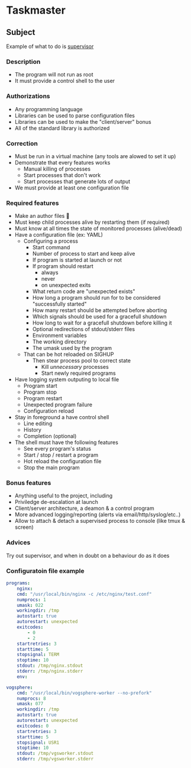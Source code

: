 # Taskmaster

## Subject

Example of what to do is [supervisor](http://supervisord.org)

### Description
- The program will not run as root
- It must provide a control shell to the user

### Authorizations
- Any programming language
- Libraries can be used to parse configuration files
- Libraries can be used to make the "client/server" bonus
- All of the standard library is authorized

### Correction
- Must be run in a virtual machine (any tools are alowed to set it up)
- Demonstrate that every features works
    - Manual killing of processes
    - Start processes that don't work
    - Start processes that generate lots of output
- We must provide at least one configuration file

### Required features
- Make an author files :eyes:
- Must keep child processes alive by restarting them (if required)
- Must know at all times the state of monitored processes (alive/dead)
- Have a configuration file (ex: YAML)
    - Configuring a process
        - Start command
        - Number of process to start and keep alive
        - If program is started at launch or not
        - If program should restart
            - always
            - never
            - on unexpected exits
        - What return code are "unexpected exists"
        - How long a program should run for to be considered "successfully started"
        - How many restart should be attempted before aborting
        - Which signals should be used for a gracefull shutdown
        - How long to wait for a gracefull shutdown before killing it
        - Optional redirections of stdout/stderr files
        - Environment variables
        - The working directory
        - The umask used by the program
    - That can be hot reloaded on SIGHUP
        - Then stear process pool to correct state
            - Kill *unnecessary* processes
            - Start newly required programs
- Have logging system outputing to local file
    - Program start
    - Program stop
    - Program restart
    - Unexpected program failure
    - Configuration reload
- Stay in foreground a have control shell
    - Line editing
    - History
    - Completion (optional)
- The shell must have the following features
    - See every program's status
    - Start / stop / restart a program
    - Hot reload the configuration file
    - Stop the main program

### Bonus features
- Anything useful to the project, including
- Priviledge de-escalation at launch
- Client/server architecture, a deamon & a control program
- More advanced logging/reporting (alerts via email/http/syslog/etc..)
- Allow to attach & detach a supervised process to console (like tmux & screen)

### Advices
Try out supervisor, and when in doubt on a behaviour do as it does

### Configuratoin file example

```yaml
programs:
    nginx:
    cmd: "/usr/local/bin/nginx -c /etc/nginx/test.conf"
    numprocs: 1
    umask: 022
    workingdir: /tmp
    autostart: true
    autorestart: unexpected
    exitcodes:
        - 0
        - 2
    startretries: 3
    starttime: 5
    stopsignal: TERM
    stoptime: 10
    stdout: /tmp/nginx.stdout
    stderr: /tmp/nginx.stderr
    env:

vogsphere:
    cmd: "/usr/local/bin/vogsphere-worker --no-prefork"
    numprocs: 8
    umask: 077
    workingdir: /tmp
    autostart: true
    autorestart: unexpected
    exitcodes: 0
    startretries: 3
    starttime: 5
    stopsignal: USR1
    stoptime: 10
    stdout: /tmp/vgsworker.stdout
    stderr: /tmp/vgsworker.stderr
```
